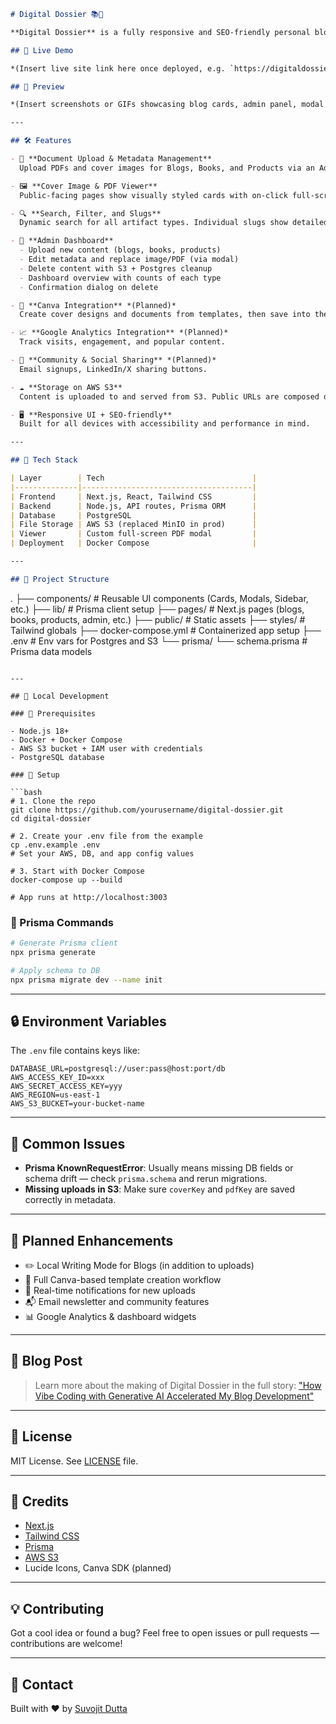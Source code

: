 
```markdown
# Digital Dossier 📚📝

**Digital Dossier** is a fully responsive and SEO-friendly personal blog and content hub built using **Next.js**, **Tailwind CSS**, **Prisma**, **PostgreSQL**, and **AWS S3**. It supports uploading and viewing **blogs**, **books**, and **product documents**, with cover images, PDF viewing/downloading, and admin-level content management.

## 🚀 Live Demo

*(Insert live site link here once deployed, e.g. `https://digitaldossier.com`)*

## 📸 Preview

*(Insert screenshots or GIFs showcasing blog cards, admin panel, modal forms, and PDF viewer)*

---

## 🛠️ Features

- 🧾 **Document Upload & Metadata Management**  
  Upload PDFs and cover images for Blogs, Books, and Products via an Admin panel.

- 🖼️ **Cover Image & PDF Viewer**  
  Public-facing pages show visually styled cards with on-click full-screen PDF viewing and download support.

- 🔍 **Search, Filter, and Slugs**  
  Dynamic search for all artifact types. Individual slugs show detailed views (`/blogs/[slug]`, etc.).

- 🧰 **Admin Dashboard**
  - Upload new content (blogs, books, products)
  - Edit metadata and replace image/PDF (via modal)
  - Delete content with S3 + Postgres cleanup
  - Dashboard overview with counts of each type
  - Confirmation dialog on delete

- 🎨 **Canva Integration** *(Planned)*  
  Create cover designs and documents from templates, then save into the platform.

- 📈 **Google Analytics Integration** *(Planned)*  
  Track visits, engagement, and popular content.

- 📣 **Community & Social Sharing** *(Planned)*  
  Email signups, LinkedIn/X sharing buttons.

- ☁️ **Storage on AWS S3**  
  Content is uploaded to and served from S3. Public URLs are composed dynamically.

- 🖥️ **Responsive UI + SEO-friendly**  
  Built for all devices with accessibility and performance in mind.

---

## 🧩 Tech Stack

| Layer        | Tech                                 |
|--------------|--------------------------------------|
| Frontend     | Next.js, React, Tailwind CSS         |
| Backend      | Node.js, API routes, Prisma ORM      |
| Database     | PostgreSQL                           |
| File Storage | AWS S3 (replaced MinIO in prod)      |
| Viewer       | Custom full-screen PDF modal         |
| Deployment   | Docker Compose                       |

---

## 📁 Project Structure

```

.
├── components/         # Reusable UI components (Cards, Modals, Sidebar, etc.)
├── lib/                # Prisma client setup
├── pages/              # Next.js pages (blogs, books, products, admin, etc.)
├── public/             # Static assets
├── styles/             # Tailwind globals
├── docker-compose.yml  # Containerized app setup
├── .env                # Env vars for Postgres and S3
└── prisma/
└── schema.prisma   # Prisma data models

````

---

## 🧪 Local Development

### 🧰 Prerequisites

- Node.js 18+
- Docker + Docker Compose
- AWS S3 bucket + IAM user with credentials
- PostgreSQL database

### 🏁 Setup

```bash
# 1. Clone the repo
git clone https://github.com/yourusername/digital-dossier.git
cd digital-dossier

# 2. Create your .env file from the example
cp .env.example .env
# Set your AWS, DB, and app config values

# 3. Start with Docker Compose
docker-compose up --build

# App runs at http://localhost:3003
````

### 🔄 Prisma Commands

```bash
# Generate Prisma client
npx prisma generate

# Apply schema to DB
npx prisma migrate dev --name init
```

---

## 🔒 Environment Variables

The `.env` file contains keys like:

```env
DATABASE_URL=postgresql://user:pass@host:port/db
AWS_ACCESS_KEY_ID=xxx
AWS_SECRET_ACCESS_KEY=yyy
AWS_REGION=us-east-1
AWS_S3_BUCKET=your-bucket-name
```

---

## 🐛 Common Issues

* **Prisma KnownRequestError**: Usually means missing DB fields or schema drift — check `prisma.schema` and rerun migrations.
* **Missing uploads in S3**: Make sure `coverKey` and `pdfKey` are saved correctly in metadata.

---

## 📌 Planned Enhancements

* ✏️ Local Writing Mode for Blogs (in addition to uploads)
* 🎨 Full Canva-based template creation workflow
* 🔔 Real-time notifications for new uploads
* 📬 Email newsletter and community features
* 📊 Google Analytics & dashboard widgets

---

## 📖 Blog Post

> Learn more about the making of Digital Dossier in the full story:
> ["How Vibe Coding with Generative AI Accelerated My Blog Development"](https://digitaldossier.com/blog/vibe-coding-ai)

---

## 📂 License

MIT License. See [LICENSE](LICENSE) file.

---

## 🙌 Credits

* [Next.js](https://nextjs.org/)
* [Tailwind CSS](https://tailwindcss.com/)
* [Prisma](https://www.prisma.io/)
* [AWS S3](https://aws.amazon.com/s3/)
* Lucide Icons, Canva SDK (planned)

---

## 💡 Contributing

Got a cool idea or found a bug?
Feel free to open issues or pull requests — contributions are welcome!

---

## 🔗 Contact

Built with ❤️ by [Suvojit Dutta](https://www.linkedin.com/in/suvojit-dutta/)


